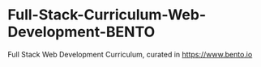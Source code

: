 # Full-Stack-Curriculum-Web-Development-BENTO
Full Stack Web Development Curriculum, curated in https://www.bento.io
